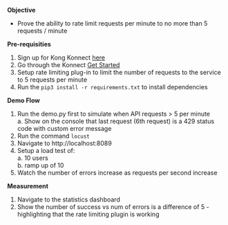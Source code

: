 __Objective__
- Prove the ability to rate limit requests per minute to no more than 5 requests / minute
  
__Pre-requisities__

1. Sign up for Kong Konnect [here](https://cloud.konghq.com/register)
2. Go through the Konnect [Get Started](https://docs.konghq.com/konnect/getting-started/)
3. Setup rate limiting plug-in to limit the number of requests to the service to 5 requests per minute
4. Run the ```pip3 install -r requirements.txt``` to install dependencies 

__Demo Flow__
1. Run the demo.py first to simulate when API requests > 5 per minute <br/>
  a. Show on the console that last request (6th request) is a 429 status code with custom error message
2. Run the command `locust`
3. Navigate to http://localhost:8089
4. Setup a load test of: <br/>
  a. 10 users <br/>
  b. ramp up of 10
5. Watch the number of errors increase as requests per second increase

__Measurement__
1. Navigate to the statistics dashboard
2. Show the number of success vs num of errors is a difference of 5 - highlighting that the rate limiting plugin is working
